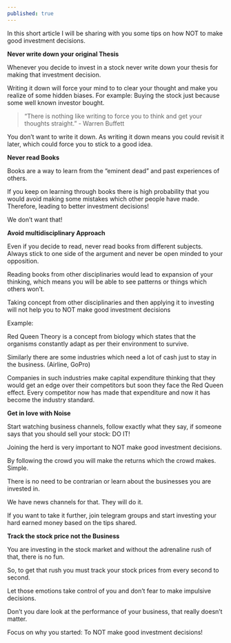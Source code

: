 ```yaml
---
published: true
---
```

In this short article I will be sharing with you some tips on how NOT to make good investment decisions.

**Never write down your original Thesis**

Whenever you decide to invest in a stock never write down your thesis for making that investment decision.

Writing it down will force your mind to to clear your thought and make you realize of some hidden biases. For example: Buying the stock just because some well known investor bought.

> “There is nothing like writing to force you to think and get your thoughts straight.” - Warren Buffett

You don’t want to write it down. As writing it down means you could revisit it later, which could force you to stick to a good idea.

**Never read Books**

Books are a way to learn from the “eminent dead” and past experiences of others.

If you keep on learning through books there is high probability that you would avoid making some mistakes which other people have made. Therefore, leading to better investment decisions!

We don’t want that!

**Avoid multidisciplinary Approach**

Even if you decide to read, never read books from different subjects. Always stick to one side of the argument and never be open minded to your opposition.

Reading books from other disciplinaries would lead to expansion of your thinking, which means you will be able to see patterns or things which others won’t.

Taking concept from other disciplinaries and then applying it to investing will not help you to NOT make good investment decisions

Example:

Red Queen Theory is a concept from biology which states that the organisms constantly adapt as per their environment to survive.

Similarly there are some industries which need a lot of cash just to stay in the business. (Airline, GoPro)

Companies in such industries make capital expenditure thinking that they would get an edge over their competitors but soon they face the Red Queen effect. Every competitor now has made that expenditure and now it has become the industry standard.

**Get in love with Noise**

Start watching business channels, follow exactly what they say, if someone says that you should sell your stock: DO IT!

Joining the herd is very important to NOT make good investment decisions.

By following the crowd you will make the returns which the crowd makes. Simple.

There is no need to be contrarian or learn about the businesses you are invested in.

We have news channels for that. They will do it.

If you want to take it further, join telegram groups and start investing your hard earned money based on the tips shared.

**Track the stock price not the Business**

You are investing in the stock market and without the adrenaline rush of that, there is no fun.

So, to get that rush you must track your stock prices from every second to second.

Let those emotions take control of you and don’t fear to make impulsive decisions.

Don’t you dare look at the performance of your business, that really doesn’t matter.

Focus on why you started: To NOT make good investment decisions!

